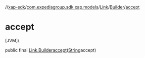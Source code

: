 //[xap-sdk](../../../../index.md)/[com.expediagroup.sdk.xap.models](../../index.md)/[Link](../index.md)/[Builder](index.md)/[accept](accept.md)

# accept

[JVM]\

public final [Link.Builder](index.md)[accept](accept.md)([String](https://docs.oracle.com/javase/8/docs/api/java/lang/String.html)accept)
